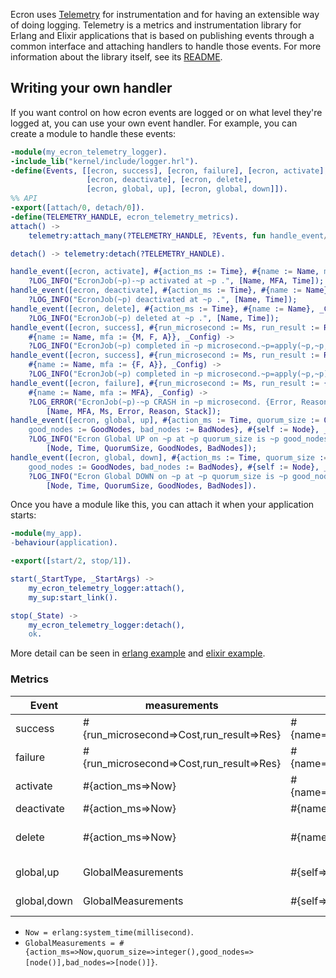 Ecron uses [Telemetry](https://github.com/beam-telemetry/telemetry) for instrumentation and for having an extensible way of doing logging. 
 Telemetry is a metrics and instrumentation library for Erlang and Elixir applications 
 that is based on publishing events through a common interface and attaching handlers to handle those events. 
 For more information about the library itself, see its [README](https://github.com/beam-telemetry/telemetry).
 
## Writing your own handler
If you want control on how ecron events are logged or on what level they're logged at, 
you can use your own event handler. For example, you can create a module to handle these events:

```erlang
-module(my_ecron_telemetry_logger).
-include_lib("kernel/include/logger.hrl").
-define(Events, [[ecron, success], [ecron, failure], [ecron, activate], 
                 [ecron, deactivate], [ecron, delete], 
                 [ecron, global, up], [ecron, global, down]]).
%% API
-export([attach/0, detach/0]).
-define(TELEMETRY_HANDLE, ecron_telemetry_metrics).
attach() ->
    telemetry:attach_many(?TELEMETRY_HANDLE, ?Events, fun handle_event/4, undefined).

detach() -> telemetry:detach(?TELEMETRY_HANDLE).

handle_event([ecron, activate], #{action_ms := Time}, #{name := Name, mfa := MFA}, _Config) ->
    ?LOG_INFO("EcronJob(~p)-~p activated at ~p .", [Name, MFA, Time]);
handle_event([ecron, deactivate], #{action_ms := Time}, #{name := Name}, _Config) ->
    ?LOG_INFO("EcronJob(~p) deactivated at ~p .", [Name, Time]);
handle_event([ecron, delete], #{action_ms := Time}, #{name := Name}, _Config) ->
    ?LOG_INFO("EcronJob(~p) deleted at ~p .", [Name, Time]);
handle_event([ecron, success], #{run_microsecond := Ms, run_result := Res},
    #{name := Name, mfa := {M, F, A}}, _Config) ->
    ?LOG_INFO("EcronJob(~p) completed in ~p microsecond.~p=apply(~p,~p,~p)", [Name, Ms, Res, M, F, A]);
handle_event([ecron, success], #{run_microsecond := Ms, run_result := Res},
    #{name := Name, mfa := {F, A}}, _Config) ->
    ?LOG_INFO("EcronJob(~p) completed in ~p microsecond.~p=apply(~p,~p)", [Name, Ms, Res, F, A]);
handle_event([ecron, failure], #{run_microsecond := Ms, run_result := {Error, Reason, Stack}},
    #{name := Name, mfa := MFA}, _Config) ->
    ?LOG_ERROR("EcronJob(~p)-~p CRASH in ~p microsecond. {Error, Reason}: {~p, ~p}. Stack:~p",
        [Name, MFA, Ms, Error, Reason, Stack]);
handle_event([ecron, global, up], #{action_ms := Time, quorum_size := QuorumSize,
    good_nodes := GoodNodes, bad_nodes := BadNodes}, #{self := Node}, _Config) ->
    ?LOG_INFO("Ecron Global UP on ~p at ~p quorum_size is ~p good_nodes is ~p bad_nodes is ~p ~n.",
        [Node, Time, QuorumSize, GoodNodes, BadNodes]);
handle_event([ecron, global, down], #{action_ms := Time, quorum_size := QuorumSize,
    good_nodes := GoodNodes, bad_nodes := BadNodes}, #{self := Node}, _Config) ->
    ?LOG_INFO("Ecron Global DOWN on ~p at ~p quorum_size is ~p good_nodes is ~p bad_nodes is ~p ~n.",
        [Node, Time, QuorumSize, GoodNodes, BadNodes]).
``` 

Once you have a module like this, you can attach it when your application starts:
```erlang
-module(my_app).
-behaviour(application).

-export([start/2, stop/1]).

start(_StartType, _StartArgs) ->
    my_ecron_telemetry_logger:attach(),
    my_sup:start_link().

stop(_State) ->
    my_ecron_telemetry_logger:detach(),
    ok.
```

More detail can be seen in [erlang example](https://github.com/zhongwencool/ecron/blob/master/examples/titan_erlang/apps/titan/src/titan_ecron_logger.erl) and [elixir example](https://github.com/zhongwencool/ecron/blob/master/examples/titan_elixir/apps/titan/lib/titan_ecron_logger.ex).

### Metrics
|     Event   | measurements                             | metadata                    | Describe                                            |
| ----------- | ---------------------------------------- | --------------------------- | --------------------------------------------------- |
| success     |#{run_microsecond=>Cost,run_result=>Res}  | #{name=>Name,mfa=>MFA}      | Execute MFA successfully                            |
| failure     |#{run_microsecond=>Cost,run_result=>Res}  | #{name=>Name,mfa=>MFA}      | MFA crashed(unsuccessfully)                         |
| activate    |#{action_ms=>Now}                         | #{name=>Name,mfa=>MFA}      | ecron:add or ecron:activate                         |
| deactivate  |#{action_ms=>Now}                         | #{name=>Name}               | ecron:deactivate                                    |
| delete      |#{action_ms=>Now}                         | #{name=>Name}               | ecron:delete or CurrentTime =:= job's EndDateTime   |
| global,up   |GlobalMeasurements                        | #{self=>node()}             | Global manager process is up                        |
| global,down |GlobalMeasurements                        | #{self=>node()}             | Global manager process is down                      |


- `Now = erlang:system_time(millisecond)`.
- `GlobalMeasurements = #{action_ms=>Now,quorum_size=>integer(),good_nodes=>[node()],bad_nodes=>[node()]}`.
